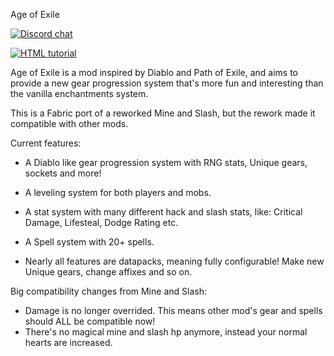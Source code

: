 Age of Exile

[![Discord chat](https://img.shields.io/discord/736508692182073355?color=blue&label=Discord)](https://discord.gg/34qaNje)

<a href="https://discord.gg/34qaNje"><img src="https://img.shields.io/discord/736508692182073355?color=blue&label=Discord" alt="HTML tutorial" ></a>

Age of Exile is a mod inspired by Diablo and Path of Exile, and aims to provide a new gear progression system that's more fun and interesting than the vanilla enchantments system.

 

This is a Fabric port of a reworked Mine and Slash, but the rework made it compatible with other mods.

 

Current features:

* A Diablo like gear progression system with RNG stats, Unique gears, sockets and more!

* A leveling system for both players and mobs.

* A stat system with many different hack and slash stats, like: Critical Damage, Lifesteal, Dodge Rating etc.

* A Spell system with 20+ spells.

* Nearly all features are datapacks, meaning fully configurable! Make new Unique gears, change affixes and so on.

 

Big compatibility changes from Mine and Slash:

* Damage is no longer overrided. This means other mod's gear and spells should ALL be compatible now!
* There's no magical mine and slash hp anymore, instead your normal hearts are increased.
